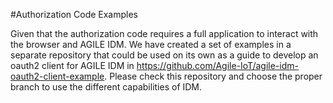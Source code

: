 #Authorization Code Examples

Given that the authorization code requires a full application to interact with the browser and AGILE IDM. 
We have created a set of examples in a separate repository that could be used on its own as a guide to develop an oauth2 client 
for AGILE IDM in https://github.com/Agile-IoT/agile-idm-oauth2-client-example. Please check this repository and choose the proper branch 
to use the different capabilities of IDM.
